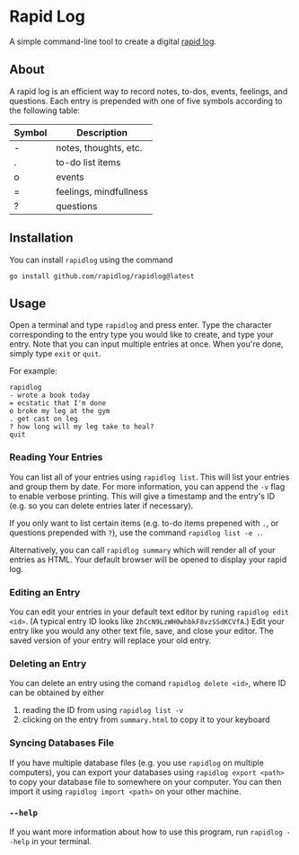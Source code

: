 # Rapid Log

A simple command-line tool to create a digital [rapid log](https://bulletjournal.com/blogs/faq/what-is-rapid-logging-understand-rapid-logging-bullets-and-signifiers).

## About

A rapid log is an efficient way to record notes, to-dos, events, feelings, and questions.
Each entry is prepended with one of five symbols according to the following table:

| Symbol | Description |
|--------|-------------|
| - | notes, thoughts, etc. |
| . | to-do list items |
| o | events |
| = | feelings, mindfullness |
| ? | questions |

## Installation

You can install `rapidlog` using the command

```
go install github.com/rapidlog/rapidlog@latest
```

## Usage

Open a terminal and type `rapidlog` and press enter.
Type the character corresponding to the entry type you would like to create, and type your entry.
Note that you can input multiple entries at once.
When you're done, simply type `exit` or `quit`.

For example:

```
rapidlog
- wrote a book today
= ecstatic that I'm done
o broke my leg at the gym
. get cast on leg
? how long will my leg take to heal?
quit
```

### Reading Your Entries

You can list all of your entries using `rapidlog list`.
This will list your entries and group them by date.
For more information, you can append the `-v` flag to enable verbose printing.
This will give a timestamp and the entry's ID (e.g. so you can delete entries later if necessary).

If you only want to list certain items (e.g. to-do items prepened with `.`, or questions prepended with `?`), use the command `rapidlog list -e .`.

Alternatively, you can call `rapidlog summary` which will render all of your entries as HTML.
Your default browser will be opened to display your rapid log.

### Editing an Entry

You can edit your entries in your default text editor by runing `rapidlog edit <id>`.
(A typical entry ID looks like `2hCcN9LzWH0whbkF8vzSSdKCVfA`.)
Edit your entry like you would any other text file, save, and close your editor.
The saved version of your entry will replace your old entry.

### Deleting an Entry

You can delete an entry using the comand `rapidlog delete <id>`, where ID can be obtained by either

1. reading the ID from using `rapidlog list -v`
2. clicking on the entry from `summary.html` to copy it to your keyboard

### Syncing Databases File

If you have multiple database files (e.g. you use `rapidlog` on multiple computers), you can export your databases using `rapidlog export <path>` to copy your database file to somewhere on your computer. You can then import it using `rapidlog import <path>` on your other machine.

### `--help`

If you want more information about how to use this program, run `rapidlog --help` in your terminal.
